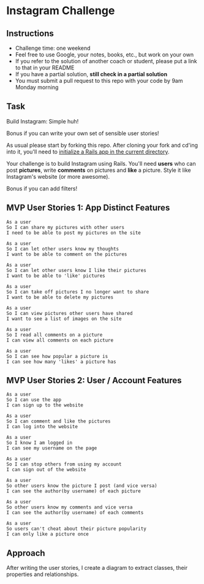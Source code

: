 Instagram Challenge
===================

Instructions
-------
* Challenge time: one weekend
* Feel free to use Google, your notes, books, etc., but work on your own
* If you refer to the solution of another coach or student, please put a link to that in your README
* If you have a partial solution, **still check in a partial solution**
* You must submit a pull request to this repo with your code by 9am Monday morning

Task
-----

Build Instagram: Simple huh!

Bonus if you can write your own set of sensible user stories!

As usual please start by forking this repo. After cloning your fork and cd'ing into it, you'll need to [initialize a Rails app in the current directory](http://blog.jasonmeridth.com/posts/create-rails-application-in-current-directory/).

Your challenge is to build Instagram using Rails. You'll need **users** who can post **pictures**, write **comments** on pictures and **like** a picture. Style it like Instagram's website (or more awesome).

Bonus if you can add filters!


MVP User Stories 1: App Distinct Features
-----

```
As a user
So I can share my pictures with other users
I need to be able to post my pictures on the site

As a user
So I can let other users know my thoughts
I want to be able to comment on the pictures

As a user
So I can let other users know I like their pictures
I want to be able to 'like' pictures

As a user
So I can take off pictures I no longer want to share
I want to be able to delete my pictures

As a user
So I can view pictures other users have shared
I want to see a list of images on the site

As a user
So I read all comments on a picture
I can view all comments on each picture

As a user
So I can see how popular a picture is
I can see how many 'likes' a picture has
```

MVP User Stories 2: User / Account Features
-----

```
As a user
So I can use the app
I can sign up to the website

As a user
So I can comment and like the pictures
I can log into the website

As a user
So I know I am logged in
I can see my username on the page

As a user
So I can stop others from using my account
I can sign out of the website

As a user
So other users know the picture I post (and vice versa)
I can see the author(by username) of each picture

As a user
So other users know my comments and vice versa
I can see the author(by username) of each comments

As a user
So users can't cheat about their picture popularity
I can only like a picture once
```

Approach
-----
After writing the user stories, I create a diagram to extract classes, their properties and relationships.
